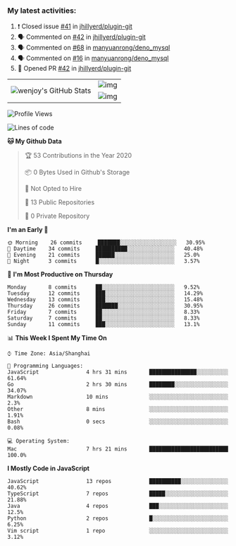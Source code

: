 ### My latest activities:

<!--START_SECTION:activity-->
1. ❗️ Closed issue [#41](https://github.com//jhillyerd/plugin-git/issues/41) in [jhillyerd/plugin-git](https://github.com//jhillyerd/plugin-git)
2. 🗣 Commented on [#42](https://github.com//jhillyerd/plugin-git/issues/42) in [jhillyerd/plugin-git](https://github.com//jhillyerd/plugin-git)
3. 🗣 Commented on [#68](https://github.com//manyuanrong/deno_mysql/issues/68) in [manyuanrong/deno_mysql](https://github.com//manyuanrong/deno_mysql)
4. 🗣 Commented on [#16](https://github.com//manyuanrong/deno_mysql/issues/16) in [manyuanrong/deno_mysql](https://github.com//manyuanrong/deno_mysql)
5. 💪 Opened PR [#42](https://github.com//jhillyerd/plugin-git/pull/42) in [jhillyerd/plugin-git](https://github.com//jhillyerd/plugin-git)
<!--END_SECTION:activity-->

<table>
  <tr style="padding: 20px;">
    <td rowspan="3">
      <img src="https://github-readme-stats.vercel.app/api?theme=cobalt&username=wenjoy&show_icons=true&count_private=true&line_height=35" alt="wenjoy's GitHub Stats" />
    </td>
    <td>
      <img align="middle" src="https://github-readme-stats.vercel.app/api/pin/?username=wenjoy&repo=deno_mysql&theme=gruvbox" alt="img" />
    </td>
  </tr>
  <tr>
    <td>
      <img align="middle" src="https://github-readme-stats.vercel.app/api/pin/?username=wenjoy&repo=plugin-git&theme=gruvbox" alt="img" />
    </td>
  </tr>
</table>

<!-- <a href="https://codestats.net/users/wenjoy">
  <img src='https://codestats-readme.wenjoy.cn/history-graph/wenjoy?width=850&height=300&timezone=08:00&history_days=21&max_languages=9&language_colors=["3e4053","f15854","5da5da","faa43a","60bd68","f17cb0","b2912f","decf3f","b276b2","808080"]' alt="wenjoy's Code::Stats history graph" />
</a> -->

<!--START_SECTION:waka-->
![Profile Views](http://img.shields.io/badge/Profile%20Views-0-blue)

![Lines of code](https://img.shields.io/badge/From%20Hello%20World%20I%27ve%20Written-3.8%20million%20lines%20of%20code-blue)

**🐱 My Github Data** 

> 🏆 53 Contributions in the Year 2020
 > 
> 📦 0 Bytes Used in Github's Storage 
 > 
> 🚫 Not Opted to Hire
 > 
> 📜 13 Public Repositories
 > 
> 🔑 0 Private Repository 
 > 
**I'm an Early 🐤** 

```text
🌞 Morning    26 commits     ███████░░░░░░░░░░░░░░░░░░   30.95% 
🌆 Daytime    34 commits     ██████████░░░░░░░░░░░░░░░   40.48% 
🌃 Evening    21 commits     ██████░░░░░░░░░░░░░░░░░░░   25.0% 
🌙 Night      3 commits      █░░░░░░░░░░░░░░░░░░░░░░░░   3.57%

```
📅 **I'm Most Productive on Thursday** 

```text
Monday       8 commits      ██░░░░░░░░░░░░░░░░░░░░░░░   9.52% 
Tuesday      12 commits     ███░░░░░░░░░░░░░░░░░░░░░░   14.29% 
Wednesday    13 commits     ███░░░░░░░░░░░░░░░░░░░░░░   15.48% 
Thursday     26 commits     ███████░░░░░░░░░░░░░░░░░░   30.95% 
Friday       7 commits      ██░░░░░░░░░░░░░░░░░░░░░░░   8.33% 
Saturday     7 commits      ██░░░░░░░░░░░░░░░░░░░░░░░   8.33% 
Sunday       11 commits     ███░░░░░░░░░░░░░░░░░░░░░░   13.1%

```


📊 **This Week I Spent My Time On** 

```text
⌚︎ Time Zone: Asia/Shanghai

💬 Programming Languages: 
JavaScript               4 hrs 31 mins       ███████████████░░░░░░░░░░   61.64% 
Go                       2 hrs 30 mins       ████████░░░░░░░░░░░░░░░░░   34.07% 
Markdown                 10 mins             ░░░░░░░░░░░░░░░░░░░░░░░░░   2.3% 
Other                    8 mins              ░░░░░░░░░░░░░░░░░░░░░░░░░   1.91% 
Bash                     0 secs              ░░░░░░░░░░░░░░░░░░░░░░░░░   0.08%

💻 Operating System: 
Mac                      7 hrs 21 mins       █████████████████████████   100.0%

```

**I Mostly Code in JavaScript** 

```text
JavaScript               13 repos            ██████████░░░░░░░░░░░░░░░   40.62% 
TypeScript               7 repos             █████░░░░░░░░░░░░░░░░░░░░   21.88% 
Java                     4 repos             ███░░░░░░░░░░░░░░░░░░░░░░   12.5% 
Python                   2 repos             █░░░░░░░░░░░░░░░░░░░░░░░░   6.25% 
Vim script               1 repo              ░░░░░░░░░░░░░░░░░░░░░░░░░   3.12%

```



<!--END_SECTION:waka-->
